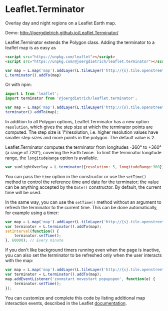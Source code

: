 Leaflet.Terminator
==================

Overlay day and night regions on a Leaflet Earth map.

Demo: http://joergdietrich.github.io/Leaflet.Terminator/

Leaflet.Terminator extends the Polygon class. Adding the terminator to a leaflet map is as easy as 

```html
<script src="https://unpkg.com/leaflet"></script>
<script src="https://unpkg.com/@joergdietrich/leaflet.terminator"></script>
```
```js
var map = L.map('map').addLayer(L.tileLayer('http://{s}.tile.openstreetmap.org/{z}/{x}/{y}.png'));
L.terminator().addTo(map)
```

Or with npm:

```js
import L from 'leaflet';
import terminator from '@joergdietrich/leaflet.terminator';

var map = L.map('map').addLayer(L.tileLayer('http://{s}.tile.openstreetmap.org/{z}/{x}/{y}.png'))
terminator().addTo(map);
```


In addition to all Polygon options, Leaflet.Terminator has a new
option `resolution`, which gives the step size at which the terminator
points are computed. The step size is 1°/resolution, i.e. higher
resolution values have smaller step sizes and more points in the
polygon. The default value is 2.

Leaflet.Terminator computes the terminator from longitudes -360° to +360°
(a range of 720°), covering the Earth twice. To limit the terminator
longitude range, the `longitudeRange` option is available.

```js
var sunlightOverlay = L.terminator({resolution: 5, longitudeRange:360});
```

You can pass the `time` option in the constructor or use the `setTime()`
method to control the reference time and date for the terminator; the
value can be anything accepted by the `Date()` constructor. By default,
the current time will be used.

In the same way, you can use the `setTime()` method without an argument
to refresh the terminator to the current time. This can be done
automatically, for example using a timer:

```js
var map = L.map('map').addLayer(L.tileLayer('http://{s}.tile.openstreetmap.org/{z}/{x}/{y}.png'));
var terminator = L.terminator().addTo(map);
setInterval(function() {
	terminator.setTime();
}, 60000); // Every minute

```

If you don't like background timers running even when the page is
inactive, you can also set the terminator to be refreshed only when the
user interacts with the map:

```js
var map = L.map('map').addLayer(L.tileLayer('http://{s}.tile.openstreetmap.org/{z}/{x}/{y}.png'));
var terminator = L.terminator().addTo(map);
map.addEventListener('zoomstart movestart popupopen', function(e) {
	terminator.setTime();
});
```

You can customize and complete this code by listing
additional map interaction events, described in the Leaflet
[documentation](https://leafletjs.com/reference.html#map-event).
